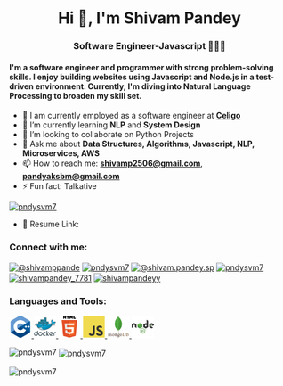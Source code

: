<h1 align="center">Hi 👋, I'm Shivam Pandey</h1>
<h3 align="center">Software Engineer-Javascript 👨🏻‍💻</h3>

<h4> <b> I'm a software engineer and programmer with strong problem-solving skills. I enjoy building websites using Javascript and Node.js in a test-driven environment. Currently, I'm diving into Natural Language Processing to broaden my skill set. </b> </h4>

- 🔭 I am currently employed as a software engineer at <a href='https://www.celigo.com/'> **Celigo** </a>
- 🌱 I’m currently learning **NLP** and **System Design**
- 👯 I’m looking to collaborate on Python Projects
- 💬 Ask me about **Data Structures, Algorithms, Javascript, NLP, Microservices, AWS**
- 📫 How to reach me: **shivamp2506@gmail.com**, **pandyaksbm@gmail.com**
- ⚡ Fun fact: Talkative


<p align="left"> <a href="https://github.com/ryo-ma/github-profile-trophy"><img src="https://github-profile-trophy.vercel.app/?username=pndysvm7" alt="pndysvm7" /></a> </p>


- 📄 Resume Link: 

<h3 align="left">Connect with me:</h3>
<p align="left">
<a href="https://twitter.com/@shivamppande" target="blank"><img align="center" src="https://raw.githubusercontent.com/rahuldkjain/github-profile-readme-generator/master/src/images/icons/Social/twitter.svg" alt="@shivamppande" height="30" width="40" /></a> <a href="https://linkedin.com/in/pndysvm7" target="blank"><img align="center" src="https://raw.githubusercontent.com/rahuldkjain/github-profile-readme-generator/master/src/images/icons/Social/linked-in-alt.svg" alt="pndysvm7" height="30" width="40" /></a> <a href="https://instagram.com/shivam.pandey.sp" target="blank"><img align="center" src="https://raw.githubusercontent.com/rahuldkjain/github-profile-readme-generator/master/src/images/icons/Social/instagram.svg" alt="@shivam.pandey.sp" height="30" width="40" /></a> <a href="https://www.hackerrank.com/profile/pndysvm7" target="blank"><img align="center" src="https://d3sxshmncs10te.cloudfront.net/icon/free/svg/2944922.svg?token=eyJhbGciOiJoczI1NiIsImtpZCI6ImRlZmF1bHQifQ__.eyJpc3MiOiJkM3N4c2htbmNzMTB0ZS5jbG91ZGZyb250Lm5ldCIsImV4cCI6MTcwOTIyMDYyMSwicSI6bnVsbCwiaWF0IjoxNzA4OTYxNDIxfQ__.f2ca0653af286ca92e29c075499797ccea4e216e54296714af6167622cb960b5" alt="pndysvm7" height="30" width="40" /></a> <a href="https://leetcode.com/shivampandey_7781/" target="blank"><img align="center" src="https://raw.githubusercontent.com/rahuldkjain/github-profile-readme-generator/master/src/images/icons/Social/leet-code.svg" alt="shivampandey_7781" height="30" width="40" /></a>  <a href="https://auth.geeksforgeeks.org/user/shivampandeyy" target="blank"><img align="center" src="https://raw.githubusercontent.com/rahuldkjain/github-profile-readme-generator/master/src/images/icons/Social/geeks-for-geeks.svg" alt="shivampandeyy" height="30" width="40" /></a>
</p>

<h3 align="left">Languages and Tools:</h3>
<p align="left">
    <a href="https://www.w3schools.com/cpp/" target="_blank" rel="noreferrer"> <img src="https://raw.githubusercontent.com/devicons/devicon/master/icons/cplusplus/cplusplus-original.svg" alt="cplusplus" width="40" height="40"/> </a>  <a href="https://www.docker.com/" target="_blank" rel="noreferrer"> <img src="https://raw.githubusercontent.com/devicons/devicon/master/icons/docker/docker-original-wordmark.svg" alt="docker" width="40" height="40"/> </a><a href="https://www.w3.org/html/" target="_blank" rel="noreferrer"> <img src="https://raw.githubusercontent.com/devicons/devicon/master/icons/html5/html5-original-wordmark.svg" alt="html5" width="40" height="40"/> </a> <a href="https://developer.mozilla.org/en-US/docs/Web/JavaScript" target="_blank" rel="noreferrer"> <img src="https://raw.githubusercontent.com/devicons/devicon/master/icons/javascript/javascript-original.svg" alt="javascript" width="40" height="40"/> </a>   <a href="https://www.mongodb.com/" target="_blank" rel="noreferrer"> <img src="https://raw.githubusercontent.com/devicons/devicon/master/icons/mongodb/mongodb-original-wordmark.svg" alt="mongodb" width="40" height="40"/> </a>  <a href="https://nodejs.org" target="_blank" rel="noreferrer"> <img src="https://raw.githubusercontent.com/devicons/devicon/master/icons/nodejs/nodejs-original-wordmark.svg" alt="nodejs" width="40" height="40"/> </a>  </p>

<p><img align="left" src="https://github-readme-stats.vercel.app/api/top-langs?username=pndysvm7&show_icons=true&locale=en&layout=compact" alt="pndysvm7" /></p>

<p>&nbsp;<img align="center" src="https://github-readme-stats.vercel.app/api?username=pndysvm7&show_icons=true&locale=en" alt="pndysvm7" /></p>

<p><img align="center" src="https://github-readme-streak-stats.herokuapp.com/?user=pndysvm7&" alt="pndysvm7" /></p>
